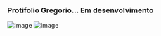 ### Protifolio Gregorio... Em desenvolvimento

![image](https://github.com/Pedrogregorio/portfolio/assets/37714863/5681ce9f-4996-4942-9eb3-485f45f2dc81)
![image](https://github.com/Pedrogregorio/portfolio/assets/37714863/66865d2e-7831-4ff8-9142-6a0e497f0f58)

